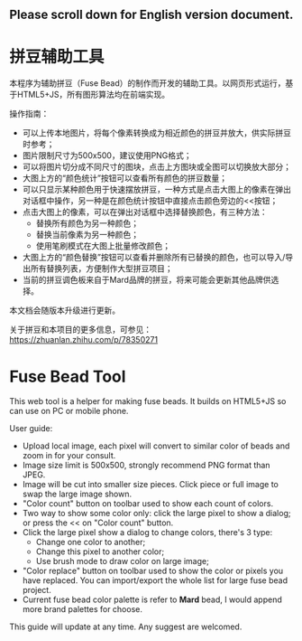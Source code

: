 ## Please scroll down for English version document.

# 拼豆辅助工具

本程序为辅助拼豆（Fuse Bead）的制作而开发的辅助工具。以网页形式运行，基于HTML5+JS，所有图形算法均在前端实现。


操作指南：
- 可以上传本地图片，将每个像素转换成为相近颜色的拼豆并放大，供实际拼豆时参考；
- 图片限制尺寸为500x500，建议使用PNG格式；
- 可以将图片切分成不同尺寸的图块，点击上方图块或全图可以切换放大部分；
- 大图上方的“颜色统计”按钮可以查看所有颜色的拼豆数量；
- 可以只显示某种颜色用于快速摆放拼豆，一种方式是点击大图上的像素在弹出对话框中操作，另一种是在颜色统计按钮中直接点击颜色旁边的<<按钮；
- 点击大图上的像素，可以在弹出对话框中选择替换颜色，有三种方法：
  - 替换所有颜色为另一种颜色；
  - 替换当前像素为另一种颜色；
  - 使用笔刷模式在大图上批量修改颜色；
- 大图上方的“颜色替换”按钮可以查看并删除所有已替换的颜色，也可以导入/导出所有替换列表，方便制作大型拼豆项目；
- 当前的拼豆调色板来自于Mard品牌的拼豆，将来可能会更新其他品牌供选择。

本文档会随版本升级进行更新。

关于拼豆和本项目的更多信息，可参见：https://zhuanlan.zhihu.com/p/78350271



# Fuse Bead Tool

This web tool is a helper for making fuse beads. It builds on HTML5+JS so can use on PC or mobile phone.

User guide:
- Upload local image, each pixel will convert to similar color of beads and zoom in for your consult.
- Image size limit is 500x500, strongly recommend PNG format than JPEG.
- Image will be cut into smaller size pieces. Click piece or full image to swap the large image shown.
- "Color count" button on toolbar used to show each count of colors.
- Two way to show some color only: click the large pixel to show a dialog; or press the << on "Color count" button.
- Click the large pixel show a dialog to change colors, there's 3 type:
  - Change one color to another;
  - Change this pixel to another color;
  - Use brush mode to draw color on large image;
- "Color replace" button on toolbar used to show the color or pixels you have replaced. You can import/export the whole list for large fuse bead project.
- Current fuse bead color palette is refer to **Mard** bead, I would append more brand palettes for choose.

This guide will update at any time. Any suggest are welcomed.